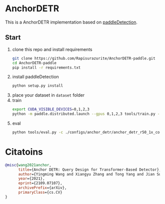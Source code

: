 # AnchorDETR

This is a AnchorDETR implementation based on [paddleDetection](https://github.com/PaddlePaddle/PaddleDetection).

## Start
1. clone this repo and install requirements
    ```bash
    git clone https://github.com/Rapisurazurite/AnchorDETR-paddle.git
    cd AnchorDETR-paddle
    pip install -r requirements.txt
    ```
2. install paddleDetection
    ```bash
    python setup.py install
    ```
3. place your dataset in `dataset` folder
4. train
    ```bash
    export CUDA_VISIBLE_DEVICES=0,1,2,3
    python -m paddle.distributed.launch --gpus 0,1,2,3 tools/train.py -c ./configs/anchor_detr/anchor_detr_r50_1x_coco_dc.yml --eval --fleet --acum_steps=2 -o LearningRate.base_lr=0.0001 log_iter=100
    ```
5. eval
    ```bash
    python tools/eval.py -c ./configs/anchor_detr/anchor_detr_r50_1x_coco_dc.yml
    ```
# Citatoins
```bibtex
@misc{wang2021anchor,
      title={Anchor DETR: Query Design for Transformer-Based Detector},
      author={Yingming Wang and Xiangyu Zhang and Tong Yang and Jian Sun},
      year={2021},
      eprint={2109.07107},
      archivePrefix={arXiv},
      primaryClass={cs.CV}
}
```


